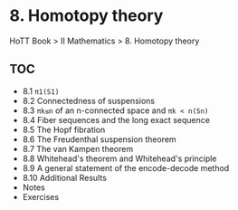 # 8. Homotopy theory

HoTT Book > II Mathematics > 8. Homotopy theory

## TOC
- 8.1 `π1(S1)`
- 8.2 Connectedness of suspensions
- 8.3 `πk≤n` of an n-connected space and `πk < n(Sn)`
- 8.4 Fiber sequences and the long exact sequence
- 8.5 The Hopf fibration
- 8.6 The Freudenthal suspension theorem
- 8.7 The van Kampen theorem
- 8.8 Whitehead's theorem and Whitehead's principle
- 8.9 A general statement of the encode-decode method
- 8.10 Additional Results
- Notes
- Exercises
